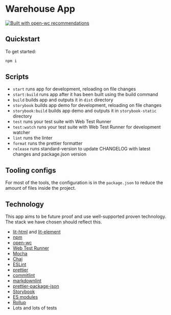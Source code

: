 # Warehouse App

[![Built with open-wc recommendations](https://img.shields.io/badge/built%20with-open--wc-blue.svg)](https://github.com/open-wc)

## Quickstart

To get started:

```bash
npm i
```

## Scripts

- `start` runs app for development, reloading on file changes
- `start:build` runs app after it has been built using the build command
- `build` builds app and outputs it in `dist` directory
- `storybook` builds app demo for development, reloading on file changes
- `storybook:build` builds app demo and outputs it in `storybook-static` directory
- `test` runs your test suite with Web Test Runner
- `test:watch` runs your test suite with Web Test Runner for development watcher
- `lint` runs the linter
- `format` runs the prettier formatter
- `release` runs standard-version to update CHANGELOG with latest changes and package.json version

## Tooling configs

For most of the tools, the configuration is in the `package.json` to reduce the amount of files inside the project.

## Technology

This app aims to be future proof and use well-supported proven technology. The stack we have chosen should reflect this.

- [lit-html](https://lit-html.polymer-project.org) and [lit-element](https://lit-element.polymer-project.org)
- [npm](http://npmjs.com)
- [open-wc](https://open-wc.org)
- [Web Test Runner](https://modern-web.dev/docs/test-runner/overview/)
- [Mocha](https://mochajs.org)
- [Chai](https://www.chaijs.com)
- [ESLint](https://eslint.org)
- [prettier](https://prettier.io)
- [commitlint](https://commitlint.js.org/#/)
- [markdownlint](https://github.com/DavidAnson/markdownlint)
- [prettier-package-json](https://github.com/cameronhunter/prettier-package-json#readme)
- [Storybook](https://storybook.js.org)
- [ES modules](https://developer.mozilla.org/en-US/docs/Web/JavaScript/Reference/Statements/import)
- [Rollup](https://rollupjs.org/)
- Lots and lots of tests
